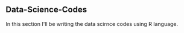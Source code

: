 ## Data-Science-Codes ##     
In this section I'll be writing the data scirnce codes using R language.

